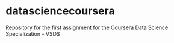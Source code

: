 datasciencecoursera
===================

Repository for the first assignment for the Coursera Data Science Specialization - VSDS
